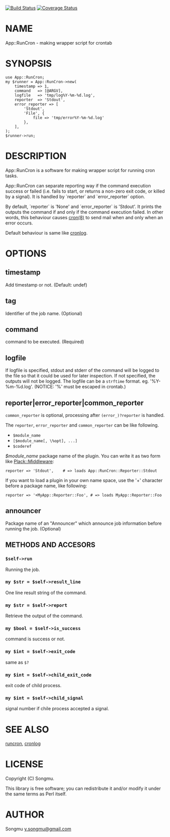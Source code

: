 [![Build Status](https://travis-ci.org/Songmu/p5-App-RunCron.svg?branch=master)](https://travis-ci.org/Songmu/p5-App-RunCron) [![Coverage Status](https://img.shields.io/coveralls/Songmu/p5-App-RunCron/master.svg)](https://coveralls.io/r/Songmu/p5-App-RunCron?branch=master)
# NAME

App::RunCron - making wrapper script for crontab

# SYNOPSIS

    use App::RunCron;
    my $runner = App::RunCron->new(
        timestamp => 1,
        command   => [@ARGV],
        logfile   => 'tmp/log%Y-%m-%d.log',
        reporter  => 'Stdout',
        error_reporter => [
            'Stdout',
            'File', {
                file => 'tmp/error%Y-%m-%d.log'
            },
        ],
    );
    $runner->run;

# DESCRIPTION

App::RunCron is a software for making wrapper script for running cron tasks.

App::RunCron can separate reporting way if the command execution success or failed
(i.e. fails to start, or returns a non-zero exit code, or killed by a signal).
It is handled by \`reporter\` and \`error\_reporter\` option.

By default, \`reporter\` is 'None' and \`error\_reporter\` is 'Stdout'.
It prints the outputs the command if and only if the command execution failed.
In other words, this behaviour causes [cron(8)](http://man.he.net/man8/cron) to send mail when and only when an error occurs.

Default behaviour is same like [cronlog](https://github.com/kazuho/kaztools/blob/master/cronlog).

# OPTIONS

## timestamp

Add timestamp or not. (Default: undef)

## tag

Identifier of the job name. (Optional)

## command

command to be executed. (Required)

## logfile

If logfile is specified, stdout and stderr of the command will be logged to the file so that it could be used for later inspection. 
If not specified, the outputs will not be logged.
The logfile can be a `strftime` format. eg. '%Y-%m-%d.log'. (NOTICE: '%' must be escaped in crontab.)

## reporter|error\_reporter|common\_reporter

`common_reporter` is optional, processing after `(error_)?reporter` is handled.

The `reporter`, `error_reporter` and `common_reporter` can be like following.

- `$module_name`
- `[$module_name[, \%opt], ...]`
- `$coderef`

_$module\_name_ package name of the plugin. You can write it as two form like [Plack::Middleware](https://metacpan.org/pod/Plack::Middleware):

    reporter => 'Stdout',    # => loads App::RunCron::Reporter::Stdout

If you want to load a plugin in your own name space, use the '+' character before a package name, like following:

    reporter => '+MyApp::Reporter::Foo', # => loads MyApp::Reporter::Foo

## announcer

Package name of an "Announcer" which announce job information before running the job. (Optional)

## METHODS AND ACCESORS

### `$self->run`

Running the job.

### `my $str = $self->result_line`

One line result string of the command.

### `my $str = $self->report`

Retrieve the output of the command.

### `my $bool = $self->is_success`

command is success or not.

### `my $int = $self->exit_code`

same as `$?`

### `my $int = $self->child_exit_code`

exit code of child process.

### `my $int = $self->child_signal`

signal number if chile process accepted a signal.

# SEE ALSO

[runcron](https://metacpan.org/pod/runcron), [cronlog](https://github.com/kazuho/kaztools/blob/master/cronlog)

# LICENSE

Copyright (C) Songmu.

This library is free software; you can redistribute it and/or modify
it under the same terms as Perl itself.

# AUTHOR

Songmu <y.songmu@gmail.com>
